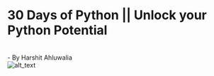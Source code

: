 # 30 Days of Python || Unlock your Python Potential
<br>- By Harshit Ahluwalia
<br>
![alt_text](https://github.com/harshitahluwalia7895/30-Days-of-Python/blob/master/announcementposter.png)
